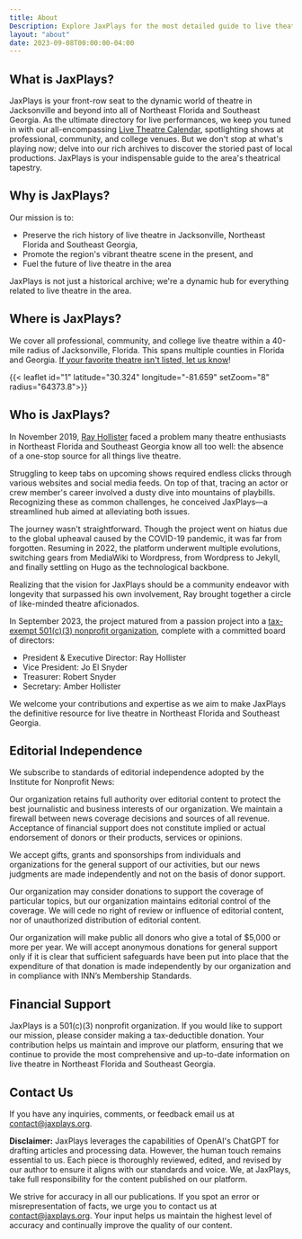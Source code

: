 ```yaml
---
title: About
Description: Explore JaxPlays for the most detailed guide to live theatre in Northeast Florida and Southeast Georgia. Get up-to-date information on current productions, theaters, cast and crew, and much more. 
layout: "about"
date: 2023-09-08T00:00:00-04:00
---
```


## What is JaxPlays?

JaxPlays is your front-row seat to the dynamic world of theatre in Jacksonville and beyond into all of Northeast Florida and Southeast Georgia. As the ultimate directory for live performances, we keep you tuned in with our all-encompassing [Live Theatre Calendar](/calendar/), spotlighting shows at professional, community, and college venues. But we don't stop at what's playing now; delve into our rich archives to discover the storied past of local productions. JaxPlays is your indispensable guide to the area's theatrical tapestry.

## Why is JaxPlays?

Our mission is to:

- Preserve the rich history of live theatre in Jacksonville, Northeast Florida and Southeast Georgia, 
- Promote the region's vibrant theatre scene in the present, and 
- Fuel the future of live theatre in the area

JaxPlays is not just a historical archive; we're a dynamic hub for everything related to live theatre in the area. 

## Where is JaxPlays?

We cover all professional, community, and college live theatre within a 40-mile radius of Jacksonville, Florida. This spans multiple counties in Florida and Georgia. [If your favorite theatre isn't listed, let us know](/submit/)!

{{< leaflet id="1" latitude="30.324" longitude="-81.659" setZoom="8" radius="64373.8">}}

## Who is JaxPlays?

In November 2019, [Ray Hollister](https://rayhollister.com) faced a problem many theatre enthusiasts in Northeast Florida and Southeast Georgia know all too well: the absence of a one-stop source for all things live theatre. 

Struggling to keep tabs on upcoming shows required endless clicks through various websites and social media feeds. On top of that, tracing an actor or crew member's career involved a dusty dive into mountains of playbills. Recognizing these as common challenges, he conceived JaxPlays—a streamlined hub aimed at alleviating both issues.

The journey wasn't straightforward. Though the project went on hiatus due to the global upheaval caused by the COVID-19 pandemic, it was far from forgotten. Resuming in 2022, the platform underwent multiple evolutions, switching gears from MediaWiki to Wordpress, from Wordpress to Jekyll, and finally settling on Hugo as the technological backbone.

Realizing that the vision for JaxPlays should be a community endeavor with longevity that surpassed his own involvement, Ray brought together a circle of like-minded theatre aficionados. 

In September 2023, the project matured from a passion project into a [tax-exempt 501(c)(3) nonprofit organization](https://apps.irs.gov/pub/epostcard/dl/FinalLetter_93-3315574_JAXPLAYSINC_09082023_00.pdf), complete with a committed board of directors:

- President & Executive Director: Ray Hollister
- Vice President: Jo El Snyder
- Treasurer: Robert Snyder
- Secretary: Amber Hollister

We welcome your contributions and expertise as we aim to make JaxPlays the definitive resource for live theatre in Northeast Florida and Southeast Georgia.

## Editorial Independence

We subscribe to standards of editorial independence adopted by the Institute for Nonprofit News:

Our organization retains full authority over editorial content to protect the best journalistic and business interests of our organization. We maintain a firewall between news coverage decisions and sources of all revenue. Acceptance of financial support does not constitute implied or actual endorsement of donors or their products, services or opinions.

We accept gifts, grants and sponsorships from individuals and organizations for the general support of our activities, but our news judgments are made independently and not on the basis of donor support.

Our organization may consider donations to support the coverage of particular topics, but our organization maintains editorial control of the coverage. We will cede no right of review or influence of editorial content, nor of unauthorized distribution of editorial content.

Our organization will make public all donors who give a total of $5,000 or more per year. We will accept anonymous donations for general support only if it is clear that sufficient safeguards have been put into place that the expenditure of that donation is made independently by our organization and in compliance with INN’s Membership Standards.

## Financial Support

JaxPlays is a 501(c)(3) nonprofit organization. If you would like to support our mission, please consider making a tax-deductible donation. Your contribution helps us maintain and improve our platform, ensuring that we continue to provide the most comprehensive and up-to-date information on live theatre in Northeast Florida and Southeast Georgia.

## Contact Us

If you have any inquiries, comments, or feedback email us at contact@jaxplays.org.

**Disclaimer:** JaxPlays leverages the capabilities of OpenAI's ChatGPT for drafting articles and processing data. However, the human touch remains essential to us. Each piece is thoroughly reviewed, edited, and revised by our author to ensure it aligns with our standards and voice. We, at JaxPlays, take full responsibility for the content published on our platform.

We strive for accuracy in all our publications. If you spot an error or misrepresentation of facts, we urge you to contact us at contact@jaxplays.org. Your input helps us maintain the highest level of accuracy and continually improve the quality of our content.